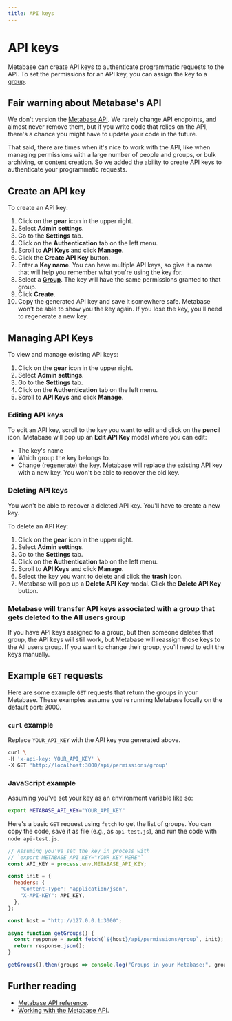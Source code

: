 ```yaml
---
title: API keys
---
```


# API keys

Metabase can create API keys to authenticate programmatic requests to the API. To set the permissions for an API key, you can assign the key to a [group](./managing.md#groups).

## Fair warning about Metabase's API

We don't version the [Metabase API](../api-documentation.md). We rarely change API endpoints, and almost never remove them, but if you write code that relies on the API, there's a chance you might have to update your code in the future.

That said, there are times when it's nice to work with the API, like when managing permissions with a large number of people and groups, or bulk archiving, or content creation. So we added the ability to create API keys to authenticate your programmatic requests.

## Create an API key

To create an API key:

1. Click on the **gear** icon in the upper right.
2. Select **Admin settings**.
3. Go to the **Settings** tab.
4. Click on the **Authentication** tab on the left menu.
5. Scroll to **API Keys** and click **Manage**.
6. Click the **Create API Key** button.
7. Enter a **Key name**. You can have multiple API keys, so give it a name that will help you remember what you're using the key for.
8. Select a **[Group](./managing.md#groups)**. The key will have the same permissions granted to that group.
9. Click **Create**.
10. Copy the generated API key and save it somewhere safe. Metabase won't be able to show you the key again. If you lose the key, you'll need to regenerate a new key.

## Managing API Keys

To view and manage existing API keys:

1. Click on the **gear** icon in the upper right.
2. Select **Admin settings**.
3. Go to the **Settings** tab.
4. Click on the **Authentication** tab on the left menu.
5. Scroll to **API Keys** and click **Manage**.

### Editing API keys

To edit an API key, scroll to the key you want to edit and click on the **pencil** icon. Metabase will pop up an **Edit API Key** modal where you can edit:

- The key's name
- Which group the key belongs to.
- Change (regenerate) the key. Metabase will replace the existing API key with a new key. You won't be able to recover the old key.

### Deleting API keys

You won't be able to recover a deleted API key. You'll have to create a new key.

To delete an API Key:

1. Click on the **gear** icon in the upper right.
2. Select **Admin settings**.
3. Go to the **Settings** tab.
4. Click on the **Authentication** tab on the left menu.
5. Scroll to **API Keys** and click **Manage**.
6. Select the key you want to delete and click the **trash** icon.
7. Metabase will pop up a **Delete API Key** modal. Click the **Delete API Key** button.

### Metabase will transfer API keys associated with a group that gets deleted to the All users group

If you have API keys assigned to a group, but then someone deletes that group, the API keys will still work, but Metabase will reassign those keys to the All users group. If you want to change their group, you'll need to edit the keys manually.

## Example `GET` requests

Here are some example `GET` requests that return the groups in your Metabase. These examples assume you're running Metabase locally on the default port: 3000.

### `curl` example

Replace `YOUR_API_KEY` with the API key you generated above.

```sh
curl \
-H 'x-api-key: YOUR_API_KEY' \
-X GET 'http://localhost:3000/api/permissions/group'
```

### JavaScript example

Assuming you've set your key as an environment variable like so:

```sh
export METABASE_API_KEY="YOUR_API_KEY"
```

Here's a basic `GET` request using `fetch` to get the list of groups. You can copy the code, save it as file (e.g., as `api-test.js`), and run the code with `node api-test.js`.

```js
// Assuming you've set the key in process with
// `export METABASE_API_KEY="YOUR_KEY_HERE"`
const API_KEY = process.env.METABASE_API_KEY;

const init = {
  headers: {
    "Content-Type": "application/json",
    "X-API-KEY": API_KEY,
  },
};

const host = "http://127.0.0.1:3000";

async function getGroups() {
  const response = await fetch(`${host}/api/permissions/group`, init);
  return response.json();
}

getGroups().then(groups => console.log("Groups in your Metabase:", groups));
```

## Further reading

- [Metabase API reference](../api-documentation.md).
- [Working with the Metabase API](https://www.metabase.com/learn/administration/metabase-api).
